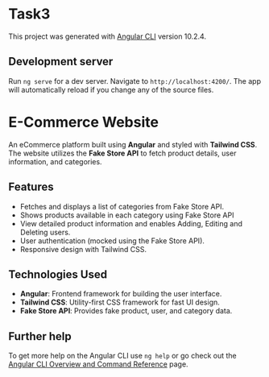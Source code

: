 # Task3

This project was generated with [Angular CLI](https://github.com/angular/angular-cli) version 10.2.4.

## Development server

Run `ng serve` for a dev server. Navigate to `http://localhost:4200/`. The app will automatically reload if you change any of the source files.

# E-Commerce Website
An eCommerce platform built using **Angular** and styled with **Tailwind CSS**. The website utilizes the **Fake Store API** to fetch product details, user information, and categories.

## Features
- Fetches and displays a list of categories from Fake Store API.
- Shows products available in each category using Fake Store API
- View detailed product information and enables Adding, Editing and Deleting users.
- User authentication (mocked using the Fake Store API).
- Responsive design with Tailwind CSS.
  
## Technologies Used
- **Angular**: Frontend framework for building the user interface.
- **Tailwind CSS**: Utility-first CSS framework for fast UI design.
- **Fake Store API**: Provides fake product, user, and category data.

## Further help

To get more help on the Angular CLI use `ng help` or go check out the [Angular CLI Overview and Command Reference](https://angular.io/cli) page.

